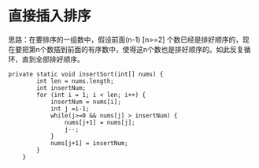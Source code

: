 #  直接插入排序

思路：在要排序的一组数中，假设前面(n-1) [n>=2] 个数已经是排好顺序的，现在要把第n个数插到前面的有序数中，使得这n个数也是排好顺序的。如此反复循环，直到全部排好顺序。

```
private static void insertSort(int[] nums) {
		int len = nums.length;
		int insertNum;
		for (int i = 1; i < len; i++) {
			insertNum = nums[i];
			int j =i-1;
			while(j>=0 && nums[j] > insertNum) {
				nums[j+1] = nums[j];
				j--;
			}
			nums[j+1] = insertNum;
		}
	}
```